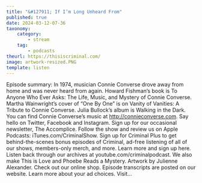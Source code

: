 ```yaml
---
title: "&#127911; If I’m Long Unheard From"
published: true
date: 2024-03-12-07-36
taxonomy:
    category:
        - stream
    tag:
        - podcasts
theurl: https://thisiscriminal.com/
image: artwork-resized.PNG
template: listen
---
```


Episode summary: In 1974, musician Connie Converse drove away from home and was never heard from again. Howard Fishman&rsquo;s book is To Anyone Who Ever Asks: The Life, Music, and Mystery of Connie Converse. Martha Wainwright&rsquo;s cover of &ldquo;One By One&rdquo; is on Vanity of Vanities: A Tribute to Connie Converse. Julia Bullock&rsquo;s album is Walking in the Dark. You can find Connie Converse&rsquo;s music at http://connieconverse.com. Say hello on Twitter, Facebook and Instagram. Sign up for our occasional newsletter, The Accomplice. Follow the show and review us on Apple Podcasts: iTunes.com/CriminalShow. Sign up for Criminal Plus to get behind-the-scenes bonus episodes of Criminal, ad-free listening of all of our shows, members-only merch, and more. Learn more and sign up here. Listen back through our archives at youtube.com/criminalpodcast. We also make This is Love and Phoebe Reads a Mystery. Artwork by Julienne Alexander. Check out our online shop. Episode transcripts are posted on our website. Learn more about your ad choices. Visit&hellip;

